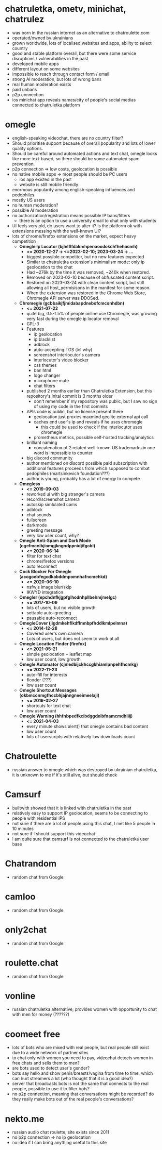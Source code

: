 # chatruletka, ometv, minichat, chatrulez

* was born in the russian internet as an alternative to chatroulette.com
* operated/owned by ukrainians
* grown worldwide, lots of localised websites and apps, ability to select country
* good and stable platform overall, but there were some service disruptions / vulnerabilities in the past
* developed mobile apps
* different layout on some websites
* impossible to reach through contact form / email
* strong AI moderation, but lots of wrong bans
* real human moderation exists
* paid unbans
* p2p connection
* ios minichat app reveals names/city of people's social medias connected to chatruletka platform

# omegle

* english-speaking videochat, there are no country filter?
* Should prioritise support because of overall popularity and lots of lower quality options.
* Should be careful around automated actions and text chat, omegle looks like more text-based, so there should be some
  automated spam prevention.
* p2p connection => low costs, geolocation is possible
* no native mobile apps => most people should be PC users
    * ios app existed in the past
    * website is still mobile friendly
* enormous popularity among english-speaking influences and pedophiles
* mostly US users
* no human moderation?
* possible AI moderation
* no authorization/registration means possible IP bans/filters
    * there is an option to use a university email to chat only with students
* UI feels very old, do users want to alter it? is the platform ok with extensions messing with the well-known UI?
* lots of chrome/firefox extensions on the market, expect heavy competition
    * **Omegle Ip Locator (bjlelflfdakmhpenaoodokchfhehacmh)**
        * **<= 2020-12-27 -> <=2023-02-10; 2023-03-24 -> ...**
        * biggest possible competitor, but no new features expected
        * Similar to chatruletka extension's minimalism mode: only ip geolocation to the chat
        * Had ~276k by the time it was removed, ~240k when restored.
        * Removed on 2023-02-10 because of obfuscated content script.
        * Restored on 2023-03-24 with clean content script, but still allowing all host_permisisons in the manifest for
          some reason.
        * When the extension was restored in the Chrome Web Store, Chromegle API server was DDOSed.
    * **Chromegle (gcbbaikjfjmidabapdnebofcmconhdbn)**
        * **<= 2021-07-22**
        * quite big, 0.5-1.5% of people online use Chromegle, was growing very fast during the omegle ip locator removal
        * GPL-3
        * Features
            * ip geolocation
            * ip blacklist
            * adblock
            * auto-accepting TOS (lol why)
            * screenshot interlocutor's camera
            * interlocutor's video blocker
            * css themes
            * ban html
            * logo changer
            * microphone mute
            * chat filters
        * published 2 months earlier than Chatruletka Extension, but this repository's inital commit is 3 months older
            * don't remember if my repository was public, but I saw no sign of using my code in the first commits
        * APIs code is public, but no license present there
            * geolocation just proxies maxmind geolite external api call
            * caches end user's ip and reveals if he uses chromegle
                * this could be used to check if the interlocutor uses chromegle
            * prometheus metrics, possible self-hosted tracking/analytics
        * brilliant naming
            * concatenation of 2 related well-known US trademarks in one word is impossible to counter
        * big discord community
        * author mentioned on discord possible paid subscription with additional features proceeds from which supposed
          to combat pedophiles (martsinkevich foundation???)
        * author is young, probably has a lot of energy to compete
    * **Omegless**
        * **<= 2019-09-03**
        * reworked ui with big stranger's camera
        * record/screenshot camera
        * autoskip simlulated cams
        * adblock
        * chat sounds
        * fullscreen
        * darkmode
        * greeting message
        * very low user count, why?
    * **Omegle Anti-Spam and Dark Mode (cgefmcnibjiomgjkngndppnidjifgobl)**
        * **<= 2020-06-14**
        * filter for text chat
        * chrome/firefox versions
        * auto reconnect
    * **Cock Blocker For Omegle (acogoebfegcdkabddmpomnhafncmehkd)**
        * **<= 2020-06-10**
        * nsfwjs image blur/skip
        * IKWYD integration
    * **Omegler (epchdnfkjgpfglhodnhpllbehmjmelgc)**
        * **<= 2017-10-09**
        * lots of users, but no visible growth
        * settable auto-greeting
        * pausable auto-reconnect
    * **OmegleCover (jigdmkehflkdflmnbpfhddlkmlpelmna)**
        * **<= 2014-12-28**
        * Covered user's own camera
        * Lots of users, but does not seem to work at all
    * **Omegle Location Finder (firefox)**
        * **<= 2021-05-21**
        * simple geolocation + leaflet map
        * low user count, low growth
    * **Omegle Automator (cjnledbijckhccgkhiamlpnpehfhcmkg)**
        * **<= 2022-11-23**
        * auto-fill for interests
        * flooder (???)
        * low user count
    * **Omegle Shortcut Messages (okbmccnmgfhccbhjajnngneeimeelajl)**
        * **<= 2019-02-27**
        * shortcuts for text chat
        * low user count
    * **Omegle Warning (hhfnbpedfkcibdggdolbfnamcmdhliij)**
        * **<= 2021-04-03**
        * every minute shows alert() that omegle contains bad content
        * low user count
        * lots of userscripts with relatively low downloads count

# Chatroulette

* russian answer to omegle which was destroyed by ukrainian chatruletka, it is unknown to me if it's still alive, but
  should check

# Camsurf

* builtwith showed that it is linked with chatruletka in the past
* relatively easy to support IP geolocation, seams to be connecting to people with residential IPS
* not sure if there are a lot of people using this chat, I met like 5 people in 10 minutes
* not sure if I should support this videochat
* I am quite sure that camsurf is not connected to the chatruletka user base

# Chatrandom

* random chat from Google

# camloo

* random chat from Google

# only2chat

* random chat from Google

# roulette.chat

* random chat from Google

# vonline

* russian chatruletka alternative, provides women with opportunity to chat with men for money (??????)

# coomeet free

* lots of bots who are mixed with real people, but real people still exist due to a wide network of partner sites
* to chat only with women you need to pay, videochat detects women in free chats and sells them to men?
* are bots used to detect user's gender?
* bots say hello and show penis/breasts/vagina from time to time, which can hurt streamers a lot (who thought that it is
  a good idea?)
* server that broadcasts bots is not the same that connects to the real people, possible to use it to filter bots?
* no p2p connection, meaning that conversations might be recorded? do they really make bots out of the real people's
  conversations?

# nekto.me

* russian audio chat roulette, site exists since 2011
* no p2p connection => no ip geolocation
* no idea if I can bring anything useful to this site